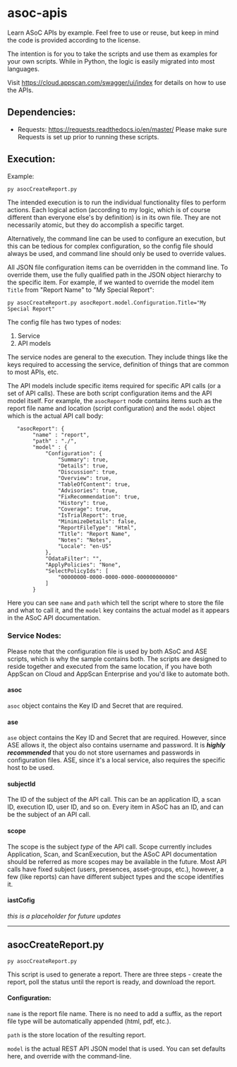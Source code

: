 # asoc-apis
Learn ASoC APIs by example. Feel free to use or reuse, but keep in mind the code is provided according to the license. 

The intention is for you to take the scripts and use them as examples for your own scripts. While in Python, the logic is easily migrated into most languages.

Visit https://cloud.appscan.com/swagger/ui/index for details on how to use the APIs.

## Dependencies:
- Requests: https://requests.readthedocs.io/en/master/
Please make sure Requests is set up prior to running these scripts.

## Execution:
Example:
```
py asocCreateReport.py
```

The intended execution is to run the individual functionality files to perform actions. Each logical action (according to my logic, which is of course different than everyone else's by definition) is in its own file. They are not necessarily atomic, but they do accomplish a specific target.

Alternatively, the command line can be used to configure an execution, but this can be tedious for complex configuration, so the config file should always be used, and command line should only be used to override values.

All JSON file configuration items can be overridden in the command line. To override them, use the fully qualified path in the JSON object hierarchy to the specific item. For example, if we wanted to override the model item `Title` from "Report Name" to "My Special Report":
```
py asocCreateReport.py asocReport.model.Configuration.Title="My Special Report"
```

The config file has two types of nodes:
1. Service 
1. API models

The service nodes are general to the execution. They include things like the keys required to accessing the service, definition of things that are common to most APIs, etc.

The API models include specific items required for specific API calls (or a set of API calls). These are both script configuration items and the API model itself. For example, the `asocReport` node contains items such as the report file name and location (script configuration) and the `model` object which is the actual API call body:

```
   "asocReport": {
        "name" : "report",
        "path" : "./",
        "model" : {
            "Configuration": {
                "Summary": true,
                "Details": true,
                "Discussion": true,
                "Overview": true,
                "TableOfContent": true,
                "Advisories": true,
                "FixRecommendation": true,
                "History": true,
                "Coverage": true,
                "IsTrialReport": true,
                "MinimizeDetails": false,
                "ReportFileType": "Html",
                "Title": "Report Name",
                "Notes": "Notes",
                "Locale": "en-US"
            },
            "OdataFilter": "",
            "ApplyPolicies": "None",
            "SelectPolicyIds": [
                "00000000-0000-0000-0000-000000000000"
            ]
        }
```
Here you can see `name` and `path` which tell the script where to store the file and what to call it, and the `model` key contains the actual model as it appears in the ASoC API documentation.

### Service Nodes:
Please note that the configuration file is used by both ASoC and ASE scripts, which is why the sample contains both. The scripts are designed to reside together and executed from the same location, if you have both AppScan on Cloud and AppScan Enterprise and you'd like to automate both.

#### asoc
`asoc` object contains the Key ID and Secret that are required.
#### ase
`ase` object contains the Key ID and Secret that are required. However, since ASE allows it, the object also contains username and password. It is _**highly recommended**_ that you do not store usernames and passwords in configuration files. ASE, since it's a local service, also requires the specific host to be used. 
#### subjectId
The ID of the subject of the API call. This can be an application ID, a scan ID, execution ID, user ID, and so on. Every item in ASoC has an ID, and can be the subject of an API call.
#### scope
The scope is the subject _type_ of the API call. Scope currently includes Application, Scan, and ScanExecution, but the ASoC API documentation should be referred as more scopes may be available in the future. Most API calls have fixed subject (users, presences, asset-groups, etc.), however, a few (like reports) can have different subject types and the scope identifies it.
 
#### iastCofig
_this is a placeholder for future updates_

<hr />

## asocCreateReport.py
```
py asocCreateReport.py
```
This script is used to generate a report. There are three steps - create the report, poll the status until the report is ready, and download the report.
#### Configuration:
`name` is the report file name. There is no need to add a suffix, as the report file type will be automatically appended (html, pdf, etc.).

`path` is the store location of the resulting report.

`model` is the actual REST API JSON model that is used. You can set defaults here, and override with the command-line.
